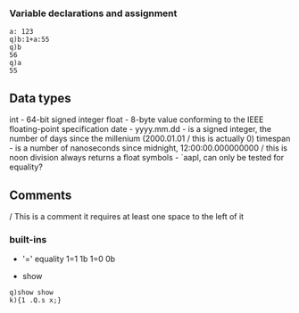 ### Variable declarations and assignment

```
a: 123
q)b:1+a:55
q)b
56
q)a
55
```

## Data types
int   - 64-bit signed integer
float - 8-byte value conforming to the IEEE floating-point specification
date - yyyy.mm.dd - is a signed integer, the number of days since the millenium (2000.01.01 / this is actually 0)
timespan - is a number of nanoseconds since midnight, 12:00:00.000000000 / this is noon
division always returns a float
symbols - `aapl, can only be tested for equality?

## Comments

/ This is a comment
it requires at least one space to the left of it


### built-ins

- '=' equality
1=1
1b
1=0
0b

- show
```
q)show show
k){1 .Q.s x;}
```